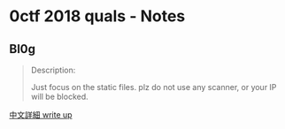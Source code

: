 # 0ctf 2018 quals - Notes

## Bl0g
> Description:
>
> Just focus on the static files. plz do not use any scanner, or your IP will be blocked.

[中文詳細 write up](https://blog.cal1.cn/post/0CTF%202018%20Quals%20Bl0g%20writeup)